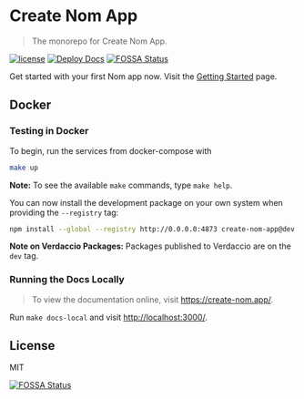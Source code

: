 # Create Nom App

> The monorepo for Create Nom App.

[![license](https://badgen.net/badge/license/MIT/blue)](https://www.npmjs.com/package/create-nom-app)
[![Deploy Docs](https://github.com/create-nom-app/create-nom-app/workflows/Deploy%20Docs/badge.svg)](https://github.com/create-nom-app/create-nom-app)
[![FOSSA Status](https://app.fossa.io/api/projects/git%2Bgithub.com%2Fcreate-nom-app%2Fcreate-nom-app.svg?type=shield)](https://app.fossa.io/projects/git%2Bgithub.com%2Fcreate-nom-app%2Fcreate-nom-app?ref=badge_shield)

Get started with your first Nom app now. Visit the [Getting
Started](https://create-nom.app/) page.

## Docker

### Testing in Docker

To begin, run the services from docker-compose with

```bash
make up
```

**Note:** To see the available `make` commands, type `make help`.

You can now install the development package on your own system when providing
the `--registry` tag:

```bash
npm install --global --registry http://0.0.0.0:4873 create-nom-app@dev
```

**Note on Verdaccio Packages:** Packages published to Verdaccio are on the `dev`
tag.

### Running the Docs Locally

> To view the documentation online, visit
> <https://create-nom.app/>.

Run `make docs-local` and visit <http://localhost:3000/>.

## License

MIT

[![FOSSA Status](https://app.fossa.io/api/projects/git%2Bgithub.com%2Fcreate-nom-app%2Fcreate-nom-app.svg?type=large)](https://app.fossa.io/projects/git%2Bgithub.com%2Fcreate-nom-app%2Fcreate-nom-app?ref=badge_large)
